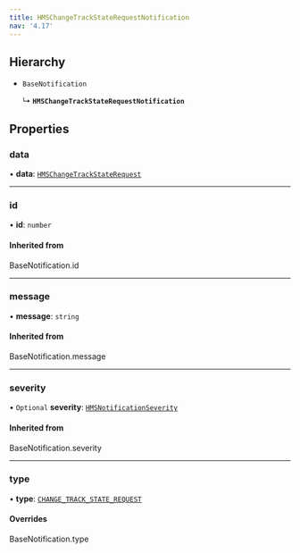 ```yaml
---
title: HMSChangeTrackStateRequestNotification
nav: '4.17'
---
```


## Hierarchy

- `BaseNotification`

  ↳ **`HMSChangeTrackStateRequestNotification`**

## Properties

### data

• **data**: [`HMSChangeTrackStateRequest`](/api-reference/javascript/v2/interfaces/HMSChangeTrackStateRequest)

---

### id

• **id**: `number`

#### Inherited from

BaseNotification.id

---

### message

• **message**: `string`

#### Inherited from

BaseNotification.message

---

### severity

• `Optional` **severity**: [`HMSNotificationSeverity`](/api-reference/javascript/v2/enums/HMSNotificationSeverity)

#### Inherited from

BaseNotification.severity

---

### type

• **type**: [`CHANGE_TRACK_STATE_REQUEST`](/api-reference/javascript/v2/enums/HMSNotificationTypes#change_track_state_request)

#### Overrides

BaseNotification.type
